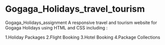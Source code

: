 # Gogaga_Holidays_travel_tourism

Gogaga_Holidays_assignment
A responsive travel and tourism website for Gogaga Holidays using HTML and CSS including :

1.Holiday Packages
2.Flight Booking
3.Hotel Booking
4.Package Collections
